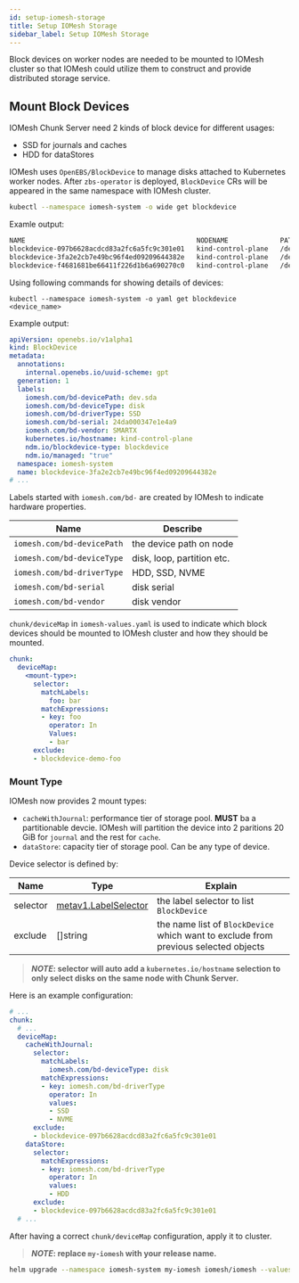 ```yaml
---
id: setup-iomesh-storage
title: Setup IOMesh Storage
sidebar_label: Setup IOMesh Storage
---
```


Block devices on worker nodes are needed to be mounted to IOMesh cluster so that IOMesh could utilize them to construct and provide distributed storage service.

## Mount Block Devices

IOMesh Chunk Server need 2 kinds of block device for different usages:

- SSD for journals and caches
- HDD for dataStores

IOMesh uses `OpenEBS/BlockDevice` to manage disks attached to Kubernetes worker nodes. After `zbs-operator` is deployed, `BlockDevice` CRs will be appeared in the same namespace with IOMesh cluster.

```bash
kubectl --namespace iomesh-system -o wide get blockdevice
```
Examle output:

```bash
NAME                                           NODENAME             PATH         FSTYPE   SIZE           CLAIMSTATE   STATUS   AGE
blockdevice-097b6628acdcd83a2fc6a5fc9c301e01   kind-control-plane   /dev/vdb1    ext4     107373116928   Unclaimed    Active   10m
blockdevice-3fa2e2cb7e49bc96f4ed09209644382e   kind-control-plane   /dev/sda              9659464192     Unclaimed    Active   10m
blockdevice-f4681681be66411f226d1b6a690270c0   kind-control-plane   /dev/sdb              1073742336     Unclaimed    Active   10m
```

Using following commands for showing details of devices:

```shell
kubectl --namespace iomesh-system -o yaml get blockdevice <device_name>
```

Example output:

```yaml
apiVersion: openebs.io/v1alpha1
kind: BlockDevice
metadata:
  annotations:
    internal.openebs.io/uuid-scheme: gpt
  generation: 1
  labels:
    iomesh.com/bd-devicePath: dev.sda
    iomesh.com/bd-deviceType: disk
    iomesh.com/bd-driverType: SSD
    iomesh.com/bd-serial: 24da000347e1e4a9
    iomesh.com/bd-vendor: SMARTX
    kubernetes.io/hostname: kind-control-plane
    ndm.io/blockdevice-type: blockdevice
    ndm.io/managed: "true"
  namespace: iomesh-system
  name: blockdevice-3fa2e2cb7e49bc96f4ed09209644382e
# ...
```

Labels started with `iomesh.com/bd-` are created by IOMesh to indicate hardware properties.

| Name | Describe |
| --- | --- |
| `iomesh.com/bd-devicePath` | the device path on node |
| `iomesh.com/bd-deviceType` | disk, loop, partition etc. |
| `iomesh.com/bd-driverType` | HDD, SSD, NVME |
| `iomesh.com/bd-serial` | disk serial |
| `iomesh.com/bd-vendor` | disk vendor |

`chunk/deviceMap` in `iomesh-values.yaml` is used to indicate which block devices should be mounted to IOMesh cluster and how they should be mounted.

```yaml
chunk:
  deviceMap:
    <mount-type>:
      selector:
        matchLabels:
          foo: bar
        matchExpressions:
        - key: foo
          operator: In
          Values:
          - bar
      exclude:
      - blockdevice-demo-foo
```

### Mount Type

IOMesh now provides 2 mount types:

- `cacheWithJournal`: performance tier of storage pool. **MUST** ba a partitionable devcie. IOMesh will partition the device into 2 paritions 20 GiB for `journal` and the rest for `cache`.
- `dataStore`:  capacity tier of storage pool. Can be any type of device.

Device selector is defined by:

| Name     | Type                                                         | Explain                                                      |
| -------- | ------------------------------------------------------------ | ------------------------------------------------------------ |
| selector | [metav1.LabelSelector](https://kubernetes.io/docs/reference/generated/kubernetes-api/v1.20/#labelselector-v1-meta) | the label selector to list `BlockDevice`                     |
| exclude  | []string                                                     | the name list of `BlockDevice` which want to exclude from previous selected objects |

> **_NOTE_: selector will auto add a `kubernetes.io/hostname` selection to only select disks on the same node with Chunk Server.**

Here is an example configuration:
```yaml
# ...
chunk:
  # ...
  deviceMap:
    cacheWithJournal:
      selector:
        matchLabels:
          iomesh.com/bd-deviceType: disk
        matchExpressions:
        - key: iomesh.com/bd-driverType
          operator: In
          values:
          - SSD
          - NVME
      exclude:
      - blockdevice-097b6628acdcd83a2fc6a5fc9c301e01
    dataStore:
      selector:
        matchExpressions:
        - key: iomesh.com/bd-driverType
          operator: In
          values:
          - HDD
      exclude:
      - blockdevice-097b6628acdcd83a2fc6a5fc9c301e01
  # ...
```

After having a correct `chunk/deviceMap` configuration, apply it to cluster.

> **_NOTE_: replace `my-iomesh` with your release name.**

```bash
helm upgrade --namespace iomesh-system my-iomesh iomesh/iomesh --values iomesh-values.yaml
```
